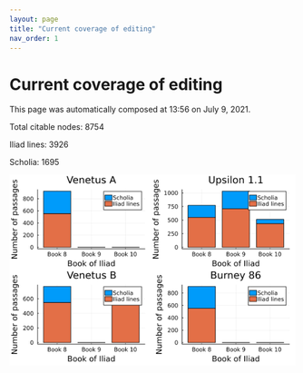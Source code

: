 ```yaml
---
layout: page
title: "Current coverage of editing"
nav_order: 1
---
```



# Current coverage of editing

This page was automatically composed at 13:56 on July 9, 2021.

Total citable nodes: 8754

Iliad lines: 3926

Scholia: 1695

![Summary of coverage](./coverage.png)